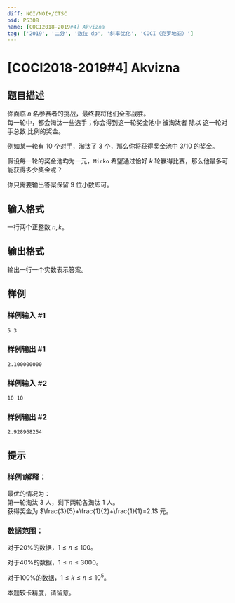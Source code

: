 ```yaml
---
diff: NOI/NOI+/CTSC
pid: P5308
name: [COCI2018-2019#4] Akvizna
tag: ['2019', '二分', '数位 dp', '斜率优化', 'COCI（克罗地亚）']
---
```

# [COCI2018-2019#4] Akvizna
## 题目描述

你面临 $n$ 名参赛者的挑战，最终要将他们全部战胜。  
每一轮中，都会淘汰一些选手；你会得到这一轮奖金池中 被淘汰者 除以 这一轮对手总数 比例的奖金。  

例如某一轮有 $10$ 个对手，淘汰了 $3$ 个，那么你将获得奖金池中 $3/10$ 的奖金。  

假设每一轮的奖金池均为一元，`Mirko` 希望通过恰好 $k$ 轮赢得比赛，那么他最多可能获得多少奖金呢？   

你只需要输出答案保留 $9$ 位小数即可。
## 输入格式

一行两个正整数 $n,k$。
## 输出格式

输出一行一个实数表示答案。
## 样例

### 样例输入 #1
```
5 3
```
### 样例输出 #1
```
2.100000000
```
### 样例输入 #2
```
10 10
```
### 样例输出 #2
```
2.928968254
```
## 提示

### 样例1解释：   

最优的情况为：  
第一轮淘汰 $3$ 人，剩下两轮各淘汰 $1$ 人。  
获得奖金为 $\frac{3}{5}+\frac{1}{2}+\frac{1}{1}=2.1$ 元。

### 数据范围：   

对于$20\%$的数据，$1\le n\le 100$。

对于$40\%$的数据，$1\le n \le 3000$。

对于$100\%$的数据，$1\le k \le n \le 10^5$。

本题较卡精度，请留意。
